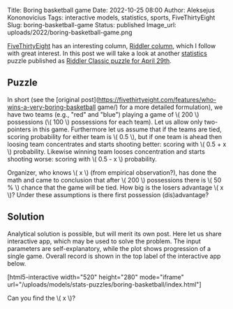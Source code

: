 Title: Boring basketball game
Date: 2022-10-25 08:00
Author: Aleksejus Kononovicius
Tags: interactive models, statistics, sports, FiveThirtyEight
Slug: boring-basketball-game
Status: published
Image_url: uploads/2022/boring-basketball-game.png

[FiveThirtyEight](https://fivethirtyeight.com/) has an interesting column,
[Riddler column](https://fivethirtyeight.com/tag/the-riddler/), which I
follow with great interest. In this post we will take a look at another
[statistics](/tag/statistics/) puzzle published as [Riddler Classic puzzle
for April
29th](https://fivethirtyeight.com/features/who-wins-a-very-boring-basketball-game/).
<!--more-->

## Puzzle

In short (see the [original
post](https://fivethirtyeight.com/features/who-wins-a-very-boring-basketball
game/) for a more detailed formulation), we have two teams (e.g., "red" and
"blue") playing a game of \\\( 200 \\\) possessions (\\\( 100 \\\) possessions
for each team). Let us allow only two-pointers in this game. Furthermore let
us assume that if the teams are tied, scoring probability for either
team is \\\( 0.5 \\\), but if one team is ahead then loosing team
concentrates and starts shooting better: scoring with \\\( 0.5 + x \\\)
probability. Likewise winning team looses concentration and starts
shooting worse: scoring with \\\( 0.5 - x \\\) probability.

Organizer, who knows \\\( x \\\) (from empirical observation?), has done the
math and came to conclusion that after \\\( 200 \\\) possessions there is
\\\( 50 \% \\\) chance that the game will be tied. How big is the losers
advantage \\\( x \\\)? Under these assumptions is there first possession
(dis)advantage?

## Solution

Analytical solution is possible, but will merit its own post. Here let us
share interactive app, which may be used to solve the problem. The input
parameters are self-explanatory, while the plot shows progression of a
single game. Overall record is shown in the top label of the interactive app
below.

[html5-interactive width="520" height="280" mode="iframe"
url="/uploads/models/stats-puzzles/boring-basketball/index.html"]

Can you find the \\\( x \\\)?
